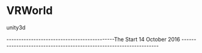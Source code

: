 # VRWorld
unity3d

--------------------------------------------The Start 14 October 2016 --------------------------------------------------------------------
